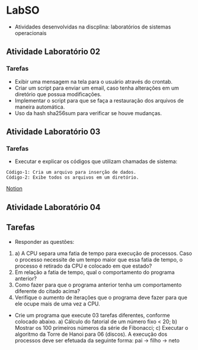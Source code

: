 # LabSO
- Atividades desenvolvidas na discplina: laboratórios de sistemas operacionais
## Atividade Laboratório 02
### Tarefas
- Exibir uma mensagem na tela para o usuário através do crontab.
- Criar um script para enviar um email, caso tenha alterações em um diretório que possua modificações.
- Implementar o script para que se faça a restauração dos arquivos de maneira automática.
- Uso da hash sha256sum para verificar se houve mudanças.
## Atividade Laboratório 03
### Tarefas
- Executar e explicar os códigos que utilizam chamadas de sistema:
> 
    Código-1: Cria um arquivo para inserção de dados.
    Código-2: Exibe todos os arquivos em um diretório.
[Notion](https://giddy-comb-70b.notion.site/Laborat-rio-03-da5c41662a4d42e8b57cb8dc3d27639e/)
## Atividade Laboratório 04
## Tarefas
- Responder as questões:
1. a) A CPU separa uma fatia de tempo para execução de processos. Caso o processo necessite de um tempo maior que essa fatia de tempo, o processo é retirado da CPU e colocado em que estado?
2. Em relação a fatia de tempo, qual o comportamento do programa anterior?  
3. Como fazer para que o programa anterior tenha um comportamento diferente do citado acima?
4. Verifique o aumento de iterações que o programa deve fazer para que ele ocupe mais de uma vez a
CPU.

-   Crie um programa que execute 03 tarefas diferentes, conforme colocado abaixo.
    a) Cálculo do fatorial de um número fixo < 20;
    b) Mostrar os 100 primeiros números da série de Fibonacci;
    c) Executar o algoritmo da Torre de Hanoi para 06 (discos).
    A execução dos processos deve ser efetuada da seguinte forma: pai -> filho -> neto